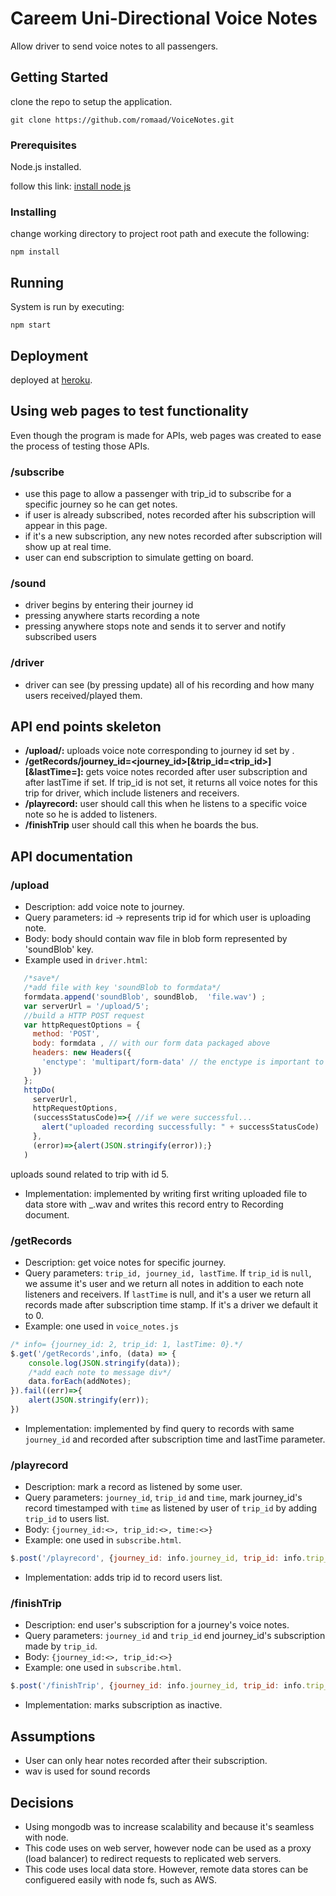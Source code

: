 # Careem Uni-Directional Voice Notes 

Allow driver to send voice notes to all passengers.
## Getting Started

clone the repo to setup the application.
```
git clone https://github.com/romaad/VoiceNotes.git
```
### Prerequisites

Node.js installed.


follow this link: [install node js](https://nodejs.org/en/download/)

### Installing

change working directory to project root path and execute the following:

```
npm install
```

## Running

System is run by executing: 
```
npm start
```
## Deployment

deployed at [heroku](http://careem-test.herokuapp.com/).

## Using web pages to test functionality

Even though the program is made for APIs, web pages was created to ease the process of testing those APIs.

### /subscribe

- use this page to allow a passenger with trip_id to subscribe for a specific journey so he can get notes.
- if user is already subscribed, notes recorded after his subscription will appear in this page.
- if it's a new subscription, any new notes recorded after subscription will show up at real time.
- user can end subscription to simulate getting on board.

### /sound

- driver begins by entering their journey id
- pressing anywhere starts recording a note
- pressing anywhere stops note and sends it to server and notify subscribed users

### /driver

- driver can see (by pressing update) all of his recording and how many users received/played them.


## API end points skeleton

* **/upload/<id>:** uploads voice note corresponding to journey id set by <id>.
* **/getRecords/journey\_id=<journey\_id>\[&trip_id=<trip\_id>\]\[&lastTime=<lastTime>\]:** gets voice notes recorded after user subscription and after lastTime if set. If trip_id is not set, it returns all voice notes for this trip for driver, which include listeners and receivers.
* **/playrecord:** user should call this when he listens to a specific voice note so he is added to listeners.
* **/finishTrip** user should call this when he boards the bus.

## API documentation
### /upload
* Description: add voice note to journey.
* Query parameters:  id -> represents trip id for which user is uploading note.
* Body: body should contain wav file in blob form represented by 'soundBlob' key.
* Example used in ```driver.html```:
 ```javascript {.line-numbers}
    /*save*/
    /*add file with key 'soundBlob to formdata*/
    formdata.append('soundBlob', soundBlob,  'file.wav') ;
	var serverUrl = '/upload/5';
    //build a HTTP POST request
    var httpRequestOptions = {
      method: 'POST',
      body: formdata , // with our form data packaged above
      headers: new Headers({
        'enctype': 'multipart/form-data' // the enctype is important to work with multer on the server
      })
    };
    httpDo(
      serverUrl,
      httpRequestOptions,
      (successStatusCode)=>{ //if we were successful...
        alert("uploaded recording successfully: " + successStatusCode)
      },
      (error)=>{alert(JSON.stringify(error));}
    ) 
 ```
 uploads sound related to trip with id 5.
* Implementation: implemented by writing first writing uploaded file to data store with <id>\_<timestamp>.wav and writes this record entry to Recording document. 

### /getRecords
* Description: get voice notes for specific journey.
* Query parameters: `trip_id, journey_id, lastTime`. If `trip_id` is `null`, we assume it's user and we return all notes in addition to each note listeners and receivers. If `lastTime` is null, and it's a user we return all records made after subscription time stamp. If it's a driver we default it to 0.
* Example: one used in `voice_notes.js`
```js
/* info= {journey_id: 2, trip_id: 1, lastTime: 0}.*/
$.get('/getRecords',info, (data) => {
   	console.log(JSON.stringify(data));
   	/*add each note to message div*/
   	data.forEach(addNotes);
}).fail((err)=>{
   	alert(JSON.stringify(err));
})
```
* Implementation: implemented by find query to records with same `journey_id` and recorded after subscription time and lastTime parameter.

### /playrecord
* Description: mark a record as listened by some user.
* Query parameters: `journey_id`, `trip_id` and `time`, mark journey_id's record timestamped with `time` as listened by user of `trip_id` by adding `trip_id` to users list.
* Body: `{journey_id:<>, trip_id:<>, time:<>}`
* Example: one used in `subscribe.html`.
```js
$.post('/playrecord', {journey_id: info.journey_id, trip_id: info.trip_id, time:noteTime});
```
* Implementation: adds trip id to record users list.

### /finishTrip

* Description: end user's subscription for a journey's voice notes.
* Query parameters: `journey_id` and `trip_id`  end journey_id's subscription made by `trip_id`.
* Body: `{journey_id:<>, trip_id:<>}`
* Example: one used in `subscribe.html`.
```js
$.post('/finishTrip', {journey_id: info.journey_id, trip_id: info.trip_id});
```
* Implementation: marks subscription as inactive.

## Assumptions

* User can only hear notes recorded after their subscription.
* wav is used for sound records

## Decisions
* Using mongodb was to increase scalability and because it's seamless with node.
* This code uses on web server, however node can be used as a proxy (load balancer) to redirect requests to replicated web servers.
* This code uses local data store. However, remote data stores can be configuered easily with node fs, such as AWS.